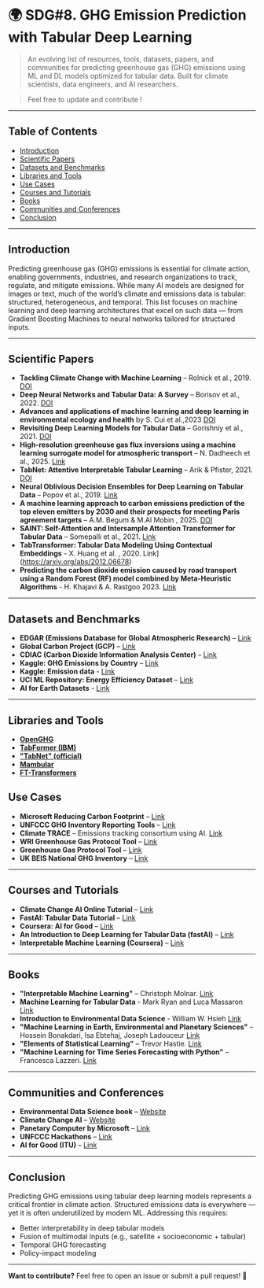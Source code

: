 # 🌍 SDG#8. GHG Emission Prediction with Tabular Deep Learning

> An evolving list of resources, tools, datasets, papers, and communities for predicting greenhouse gas (GHG) emissions using ML and DL models optimized for tabular data. Built for climate scientists, data engineers, and AI researchers.

> Feel free to update and contribute !

---

## Table of Contents

- [Introduction](#introduction)
- [Scientific Papers](#scientific-papers)
- [Datasets and Benchmarks](#datasets-and-benchmarks)
- [Libraries and Tools](#libraries-and-tools)
- [Use Cases](#use-cases)
- [Courses and Tutorials](#courses-and-tutorials)
- [Books](#books)
- [Communities and Conferences](#communities-and-conferences)
- [Conclusion](#conclusion)

---


## Introduction

Predicting greenhouse gas (GHG) emissions is essential for climate action, enabling governments, industries, and research organizations to track, regulate, and mitigate emissions. While many AI models are designed for images or text, much of the world’s climate and emissions data is tabular: structured, heterogeneous, and temporal. This list focuses on machine learning and deep learning architectures that excel on such data — from Gradient Boosting Machines to neural networks tailored for structured inputs.

---

## Scientific Papers

- **Tackling Climate Change with Machine Learning** – Rolnick et al., 2019. [DOI](https://doi.org/10.48550/arXiv.1906.05433)
- **Deep Neural Networks and Tabular Data: A Survey** – Borisov et al., 2022. [DOI](https://doi.org/10.48550/arXiv.2110.01889)
- **Advances and applications of machine learning and deep learning in environmental ecology and health** by S. Cui et al.,2023 [DOI](https://doi.org/10.1016/j.envpol.2023.122358)
- **Revisiting Deep Learning Models for Tabular Data** – Gorishniy et al., 2021. [DOI](https://doi.org/10.48550/arXiv.2106.11959)
- **High-resolution greenhouse gas flux inversions using a machine learning surrogate model for atmospheric transport** – N. Dadheech et al., 2025. [Link](https://acp.copernicus.org/articles/25/5159/2025/)
- **TabNet: Attentive Interpretable Tabular Learning** – Arik & Pfister, 2021. [DOI](https://doi.org/10.48550/arXiv.1908.07442)
- **Neural Oblivious Decision Ensembles for Deep Learning on Tabular Data** – Popov et al., 2019. [Link](https://arxiv.org/abs/1909.06312)
- **A machine learning approach to carbon emissions prediction of the top eleven emitters by 2030 and their prospects for meeting Paris agreement targets** – A.M. Begum & M.Al Mobin , 2025. [DOI](https://www.nature.com/articles/s41598-025-04236-5)
- **SAINT: Self-Attention and Intersample Attention Transformer for Tabular Data** – Somepalli et al., 2021. [Link](https://arxiv.org/abs/2106.01342)
- **TabTransformer: Tabular Data Modeling Using Contextual Embeddings** - X. Huang et al. , 2020.  Link](https://arxiv.org/abs/2012.06678)
- **Predicting the carbon dioxide emission caused by road transport using a Random Forest (RF) model combined by Meta-Heuristic Algorithms** - H. Khajavi & A. Rastgoo 2023. [Link](https://www.sciencedirect.com/science/article/abs/pii/S2210670723001142)


---

## Datasets and Benchmarks

- **EDGAR (Emissions Database for Global Atmospheric Research)** – [Link](https://edgar.jrc.ec.europa.eu/)
- **Global Carbon Project (GCP)** – [Link](https://www.globalcarbonproject.org/)
- **CDIAC (Carbon Dioxide Information Analysis Center)** – [Link](https://www.eea.europa.eu/data-and-maps/data-providers-and-partners/carbon-dioxide-information-and-analysis)
- **Kaggle: GHG Emissions by Country** – [Link](https://www.kaggle.com/datasets/yoannboyere/co2-ghg-emissionsdata)
- **Kaggle: Emission data** - [Link](https://www.kaggle.com/search?q=emission+data)
- **UCI ML Repository: Energy Efficiency Dataset** – [Link](https://archive.ics.uci.edu/dataset/242/energy+efficiency)
- **AI for Earth Datasets** - [Link](https://microsoft.github.io/AIforEarthDataSets/)

---

## Libraries and Tools

- [**OpenGHG**](https://github.com/openghg/openghg)
- [**TabFormer (IBM)**](https://github.com/IBM/TabFormer)
- [**"TabNet" (official)**](https://github.com/dreamquark-ai/tabnet)
- [**Mambular**](https://github.com/OpenTabular/DeepTabular)
- [**FT-Transformers**](https://www.kaggle.com/code/masatakasuzuki/ft-transformer-transformer-for-tabular-data)

## Use Cases

- **Microsoft Reducing Carbon Footprint** – [Link](https://www.microsoft.com/en-us/research/project/reducing-ais-carbon-footprint/)
- **UNFCCC GHG Inventory Reporting Tools** – [Link](https://unfccc.int/process-and-meetings/transparency-and-reporting/reporting-and-review/transparency-data-and-tools/etf-reporting-tools)
- **Climate TRACE** – Emissions tracking consortium using AI. [Link](https://climatetrace.org/)
- **WRI Greenhouse Gas Protocol Tool** – [Link](https://www.wri.org/initiatives/greenhouse-gas-protocol)
- **Greenhouse Gas Protocol Tool** – [Link](https://ghgprotocol.org/calculation-tools-and-guidance)
- **UK BEIS National GHG Inventory** – [Link](https://www.gov.uk/government/collections/uk-greenhouse-gas-emissions-statistics)

---

## Courses and Tutorials

- **Climate Change AI Online Tutorial** – [Link](https://www.climatechange.ai/tutorials?)
- **FastAI: Tabular Data Tutorial** – [Link](https://docs.fast.ai/tutorial.tabular.html)
- **Coursera: AI for Good** – [Link](https://www.coursera.org/specializations/ai-for-good)
- **An Introduction to Deep Learning for Tabular Data (fastAI)** – [Link](https://www.fast.ai/posts/2018-04-29-categorical-embeddings.html)
- **Interpretable Machine Learning (Coursera)** – [Link](https://www.coursera.org/learn/interpretable-machine-learning)

---

## Books

- **"Interpretable Machine Learning"** – Christoph Molnar. [Link](https://christophm.github.io/interpretable-ml-book/)
- **Machine Learning for Tabular Data** - Mark Ryan and Luca Massaron [Link](https://www.manning.com/books/machine-learning-for-tabular-data)
- **Introduction to Environmental Data Science** - William W. Hsieh [Link](https://www.amazon.com/Introduction-Environmental-Science-William-Hsieh/dp/1107065550)
- **"Machine Learning in Earth, Environmental and Planetary Sciences"** – Hossein Bonakdari, Isa Ebtehaj, Joseph Ladouceur
[Link](https://shop.elsevier.com/books/machine-learning-in-earth-environmental-and-planetary-sciences/bonakdari/978-0-443-15284-9)
- **"Elements of Statistical Learning"** – Trevor Hastie. [Link](https://www.libristo.eu/fr/livre/elements-of-statistical-learning_04370184)
- **"Machine Learning for Time Series Forecasting with Python"** – Francesca Lazzeri. [Link](https://www.libristo.eu/fr/livre/machine-learning-for-time-series-forecasting-with-python_28601059)

---

## Communities and Conferences

- **Environmental Data Science book** – [Website](https://edsbook.org/)
- **Climate Change AI** – [Website](https://www.climatechange.ai/)
- **Panetary Computer by Microsoft** – [Link](https://planetarycomputer.microsoft.com/)
- **UNFCCC Hackathons** – [Link](https://unfccc.int/topics/education-youth/ace-hub/action-for-climate-empowerment-hackathon)
- **AI for Good (ITU)** – [Link](https://aiforgood.itu.int/)

---

## Conclusion

Predicting GHG emissions using tabular deep learning models represents a critical frontier in climate action. Structured emissions data is everywhere — yet it is often underutilized by modern ML. Addressing this requires:

- Better interpretability in deep tabular models
- Fusion of multimodal inputs (e.g., satellite + socioeconomic + tabular)
- Temporal GHG forecasting
- Policy-impact modeling
  
---

**Want to contribute?** Feel free to open an issue or submit a pull request! 🎯

